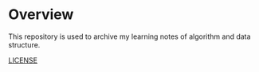 # Overview

This repository is used to archive my learning notes of algorithm and data structure.

[LICENSE](./LICENSE)
